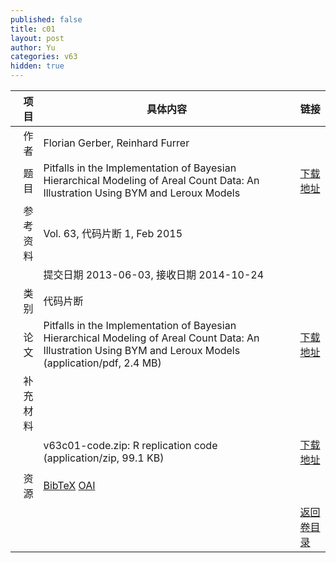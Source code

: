 ```yaml
---
published: false
title: c01
layout: post
author: Yu
categories: v63
hidden: true
---
```


| 项目 | 具体内容 | 链接 |
|---:|---|---|
| 作者 | Florian Gerber, Reinhard Furrer| |
| 题目 |Pitfalls in the Implementation of Bayesian Hierarchical Modeling of Areal Count Data: An Illustration Using BYM and Leroux Models | [下载地址](http://www.jstatsoft.org/v63/c01/paper) |
| 参考资料 |Vol. 63, 代码片断 1, Feb 2015 | |
| | 提交日期 2013-06-03, 接收日期 2014-10-24| | 
| 类别 | 代码片断| |
| 论文 | Pitfalls in the Implementation of Bayesian Hierarchical Modeling of Areal Count Data: An Illustration Using BYM and Leroux Models  (application/pdf, 2.4 MB)| [下载地址](http://www.jstatsoft.org/v63/c01/paper) |
| 补充材料 | | |
| |v63c01-code.zip: R replication code  (application/zip, 99.1 KB)|  [下载地址](http://www.jstatsoft.org/v63/c01/supp/1) |
| 资源 | [BibTeX](http://www.jstatsoft.org/v63/c01/bibtex) [OAI](http://www.jstatsoft.org/oai?verb=GetRecord&identifier=oai.jstatsoft/v63/c01&prefix=oai_dc)| |
| |  | [返回卷目录]({{site.baseurl}}/volume/v63.html) |